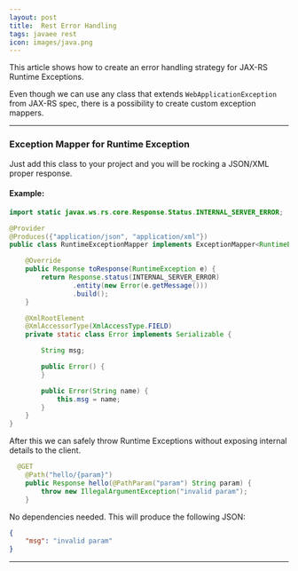 ```yaml
---
layout: post
title:  Rest Error Handling
tags: javaee rest
icon: images/java.png
---
```


This article shows how to create an error handling strategy for JAX-RS Runtime Exceptions.

Even though we can use any class that extends `WebApplicationException` from JAX-RS spec, there is a possibility to create custom exception mappers.

***

### Exception Mapper for Runtime Exception

Just add this class to your project and you will be rocking a JSON/XML proper response.

#### Example:
```java
import static javax.ws.rs.core.Response.Status.INTERNAL_SERVER_ERROR;

@Provider
@Produces({"application/json", "application/xml"})
public class RuntimeExceptionMapper implements ExceptionMapper<RuntimeException> {

    @Override
    public Response toResponse(RuntimeException e) {
        return Response.status(INTERNAL_SERVER_ERROR)
                .entity(new Error(e.getMessage()))
                .build();
    }

    @XmlRootElement
    @XmlAccessorType(XmlAccessType.FIELD)
    private static class Error implements Serializable {

        String msg;

        public Error() {
        }

        public Error(String name) {
            this.msg = name;
        }
    }
}
```

After this we can safely throw Runtime Exceptions without exposing internal details to the client.

```java
  @GET
    @Path("hello/{param}")
    public Response hello(@PathParam("param") String param) {
        throw new IllegalArgumentException("invalid param");
    }
```

No dependencies needed.
This will produce the following JSON:

```json
{
	"msg": "invalid param"
}
```

****


